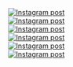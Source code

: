 <a href='https://www.instagram.com/reel/DJJrIpHADDa/' target='_blank' class="w-1/3 md:w-1/6 p-2 instagram-post group" rel="noopener noreferrer">
  <div class="w-full h-56 md:h-96 overflow-hidden rounded-lg shadow-lg transition-all duration-300 group-hover:shadow-xl">
    <img
      class="w-full h-full object-cover transition-all duration-300 transform group-hover:scale-110 group-hover:brightness-75"
      src='https://scontent-sjc3-1.cdninstagram.com/v/t51.75761-15/495106734_18048150836599456_468150126490263189_n.jpg?stp=dst-jpg_e35_tt6&_nc_cat=102&ccb=7-5&_nc_sid=18de74&_nc_ohc=J8C136J8zhgQ7kNvwEfT0r0&_nc_oc=Adnrun1pjQmzXesDaFU9u_S5y50vTeGKRDyKyNsneI1B3OUs-FGJh0We0dL-swaURnM&_nc_zt=23&_nc_ht=scontent-sjc3-1.cdninstagram.com&edm=ANo9K5cEAAAA&_nc_gid=cpsNxEVbhIL_k-bnwMYEWQ&oh=00_AfFWXN9SAblfvfQZx78fPjn64hdHhLylKWapOt8vIh5usg&oe=681CA02D'
      alt='Instagram post' />
  </div>
</a><a href='https://www.instagram.com/p/DIsG_m-JkbK/' target='_blank' class="w-1/3 md:w-1/6 p-2 instagram-post group" rel="noopener noreferrer">
  <div class="w-full h-56 md:h-96 overflow-hidden rounded-lg shadow-lg transition-all duration-300 group-hover:shadow-xl">
    <img
      class="w-full h-full object-cover transition-all duration-300 transform group-hover:scale-110 group-hover:brightness-75"
      src='https://scontent-sjc3-1.cdninstagram.com/v/t51.75761-15/491516694_18046928528599456_2212692696207573577_n.webp?stp=dst-jpg_e35_tt6&_nc_cat=110&ccb=7-5&_nc_sid=18de74&_nc_ohc=Dh5EOWI-vvMQ7kNvwEEhp1Y&_nc_oc=AdkBB5AxNbUZNSxtNZZ6ZKg4cn1x0K1g3Meim3u711iuvxI0xJ3YLbcHmJ2ozbsT5DU&_nc_zt=23&_nc_ht=scontent-sjc3-1.cdninstagram.com&edm=ANo9K5cEAAAA&_nc_gid=cpsNxEVbhIL_k-bnwMYEWQ&oh=00_AfFf3APyNhCNDCDKhncz__2REHPV_6PNJ7VuaennALFA-w&oe=681C783E'
      alt='Instagram post' />
  </div>
</a><a href='https://www.instagram.com/reel/DIJpNT7J2yq/' target='_blank' class="w-1/3 md:w-1/6 p-2 instagram-post group" rel="noopener noreferrer">
  <div class="w-full h-56 md:h-96 overflow-hidden rounded-lg shadow-lg transition-all duration-300 group-hover:shadow-xl">
    <img
      class="w-full h-full object-cover transition-all duration-300 transform group-hover:scale-110 group-hover:brightness-75"
      src='https://scontent-sjc3-1.cdninstagram.com/v/t51.75761-15/488498654_18045546503599456_8800936693111261454_n.jpg?stp=dst-jpg_e35_tt6&_nc_cat=111&ccb=7-5&_nc_sid=18de74&_nc_ohc=yF4Epy3KmAMQ7kNvwFL578I&_nc_oc=AdltESCktPg-snYnC0habEW7uOwKlTdTbVAPU8z_QzgTJCM9P_3TRz63NcVps6ERI-g&_nc_zt=23&_nc_ht=scontent-sjc3-1.cdninstagram.com&edm=ANo9K5cEAAAA&_nc_gid=cpsNxEVbhIL_k-bnwMYEWQ&oh=00_AfFlV7rgkUsW9s8SkfgCEj1W20C3aLrrRZ5YHdezzkxVKw&oe=681C9673'
      alt='Instagram post' />
  </div>
</a><a href='https://www.instagram.com/reel/DHs0uCzuPnJ/' target='_blank' class="w-1/3 md:w-1/6 p-2 instagram-post group" rel="noopener noreferrer">
  <div class="w-full h-56 md:h-96 overflow-hidden rounded-lg shadow-lg transition-all duration-300 group-hover:shadow-xl">
    <img
      class="w-full h-full object-cover transition-all duration-300 transform group-hover:scale-110 group-hover:brightness-75"
      src='https://scontent-sjc3-1.cdninstagram.com/v/t51.75761-15/486631479_18044333018599456_8549485560596836314_n.jpg?stp=dst-jpg_e35_tt6&_nc_cat=110&ccb=7-5&_nc_sid=18de74&_nc_ohc=qM-896j8tK0Q7kNvwHKIQgh&_nc_oc=AdndVw7B6ThB-ADbLHAm-WMYgZKeJxfjEDpxndHz67YapozWpLXWWDe1bRvoA7U889E&_nc_zt=23&_nc_ht=scontent-sjc3-1.cdninstagram.com&edm=ANo9K5cEAAAA&_nc_gid=cpsNxEVbhIL_k-bnwMYEWQ&oh=00_AfGk5K2NsjS1V-1ds-X7b9t1ZlvNmpbVZmLuRehEFrKeqQ&oe=681C81CA'
      alt='Instagram post' />
  </div>
</a><a href='https://www.instagram.com/reel/DHnssgugY-X/' target='_blank' class="w-1/3 md:w-1/6 p-2 instagram-post group" rel="noopener noreferrer">
  <div class="w-full h-56 md:h-96 overflow-hidden rounded-lg shadow-lg transition-all duration-300 group-hover:shadow-xl">
    <img
      class="w-full h-full object-cover transition-all duration-300 transform group-hover:scale-110 group-hover:brightness-75"
      src='https://scontent-sjc3-1.cdninstagram.com/v/t51.71878-15/486259164_1771440533700933_1685531345239731458_n.jpg?stp=dst-jpg_e35_tt6&_nc_cat=111&ccb=7-5&_nc_sid=18de74&_nc_ohc=QzsVxQnmhbQQ7kNvwG_9p4I&_nc_oc=Adl5UjbJf2R6iUswA8LaWznXUK6FRMrGg3XEbb7wZ28eAMfb0ZHYsqFEOFHF1k3FTQ8&_nc_zt=23&_nc_ht=scontent-sjc3-1.cdninstagram.com&edm=ANo9K5cEAAAA&_nc_gid=cpsNxEVbhIL_k-bnwMYEWQ&oh=00_AfEkuwZziSr0t5qQEinLolGeY6ojD6pTQUuFhG15KDF2EQ&oe=681C8B3F'
      alt='Instagram post' />
  </div>
</a><a href='https://www.instagram.com/p/DHTIFU2gass/' target='_blank' class="w-1/3 md:w-1/6 p-2 instagram-post group" rel="noopener noreferrer">
  <div class="w-full h-56 md:h-96 overflow-hidden rounded-lg shadow-lg transition-all duration-300 group-hover:shadow-xl">
    <img
      class="w-full h-full object-cover transition-all duration-300 transform group-hover:scale-110 group-hover:brightness-75"
      src='https://scontent-sjc3-1.cdninstagram.com/v/t51.75761-15/484239347_18043252814599456_9017226030693121745_n.webp?stp=dst-jpg_e35_tt6&_nc_cat=109&ccb=7-5&_nc_sid=18de74&_nc_ohc=6xbPYHinAkkQ7kNvwEen2Vq&_nc_oc=Adl-pf2qNDqAOUJ9RKENlw-2R9gS-JCaUyaZ0BUlXa2oTfdpSEMJzF9YqgK7DMWLMUw&_nc_zt=23&_nc_ht=scontent-sjc3-1.cdninstagram.com&edm=ANo9K5cEAAAA&_nc_gid=cpsNxEVbhIL_k-bnwMYEWQ&oh=00_AfFofukG8XNO3ds0CMqiTRZKSSn7Van1uvgEsqjfkAG2JQ&oe=681C77D6'
      alt='Instagram post' />
  </div>
</a>